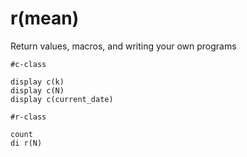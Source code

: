 # r(mean)

Return values, macros, and writing your own programs

```
#c-class

display c(k)
display c(N)
display c(current_date)

#r-class

count
di r(N)
```
